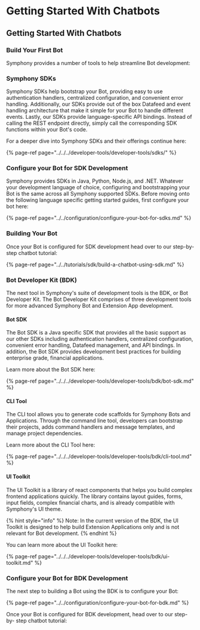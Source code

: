 # Getting Started With Chatbots

## Getting Started With Chatbots

### Build Your First Bot

Symphony provides a number of tools to help streamline Bot development:

### Symphony SDKs

Symphony SDKs help bootstrap your Bot, providing easy to use authentication handlers, centralized configuration, and convenient error handling. Additionally, our SDKs provide out of the box Datafeed and event handling architecture that make it simple for your Bot to handle different events. Lastly, our SDKs provide language-specific API bindings. Instead of calling the REST endpoint directly, simply call the corresponding SDK functions within your Bot's code.

For a deeper dive into Symphony SDKs and their offerings continue here:

{% page-ref page="../../../developer-tools/developer-tools/sdks/" %}

### Configure your Bot for SDK Development

Symphony provides SDKs in Java, Python, Node.js, and .NET. Whatever your development language of choice, configuring and bootstrapping your Bot is the same across all Symphony supported SDKs. Before moving onto the following language specific getting started guides, first configure your bot here:

{% page-ref page="../../configuration/configure-your-bot-for-sdks.md" %}

### Building Your Bot

Once your Bot is configured for SDK development head over to our step-by- step chatbot tutorial:

{% page-ref page="../../tutorials/sdk/build-a-chatbot-using-sdk.md" %}

### Bot Developer Kit \(BDK\)

The next tool in Symphony's suite of development tools is the BDK, or Bot Developer Kit. The Bot Developer Kit comprises of three development tools for more advanced Symphony Bot and Extension App development.

#### Bot SDK

The Bot SDK is a Java specific SDK that provides all the basic support as our other SDKs including authentication handlers, centralized configuration, convenient error handling, Datafeed management, and API bindings. In addition, the Bot SDK provides development best practices for building enterprise grade, financial applications.

Learn more about the Bot SDK here:

{% page-ref page="../../../developer-tools/developer-tools/bdk/bot-sdk.md" %}

#### CLI Tool

The CLI tool allows you to generate code scaffolds for Symphony Bots and Applications. Through the command line tool, developers can bootstrap their projects, adds command handlers and message templates, and manage project dependencies.

Learn more about the CLI Tool here:

{% page-ref page="../../../developer-tools/developer-tools/bdk/cli-tool.md" %}

#### UI Toolkit

The UI Toolkit is a library of react components that helps you build complex frontend applications quickly. The library contains layout guides, forms, input fields, complex financial charts, and is already compatible with Symphony's UI theme.

{% hint style="info" %}
Note: In the current version of the BDK, the UI Toolkit is designed to help build Extension Applications only and is not relevant for Bot development.
{% endhint %}

You can learn more about the UI Toolkit here:

{% page-ref page="../../../developer-tools/developer-tools/bdk/ui-toolkit.md" %}

### Configure your Bot for BDK Development

The next step to building a Bot using the BDK is to configure your Bot:

{% page-ref page="../../configuration/configure-your-bot-for-bdk.md" %}

Once your Bot is configured for BDK development, head over to our step-by- step chatbot tutorial:

